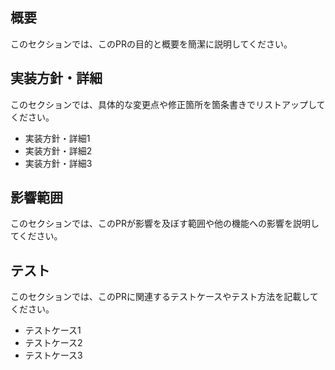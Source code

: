## 概要

このセクションでは、このPRの目的と概要を簡潔に説明してください。

## 実装方針・詳細

このセクションでは、具体的な変更点や修正箇所を箇条書きでリストアップしてください。

- 実装方針・詳細1
- 実装方針・詳細2
- 実装方針・詳細3

## 影響範囲

このセクションでは、このPRが影響を及ぼす範囲や他の機能への影響を説明してください。

## テスト

このセクションでは、このPRに関連するテストケースやテスト方法を記載してください。

- テストケース1
- テストケース2
- テストケース3
